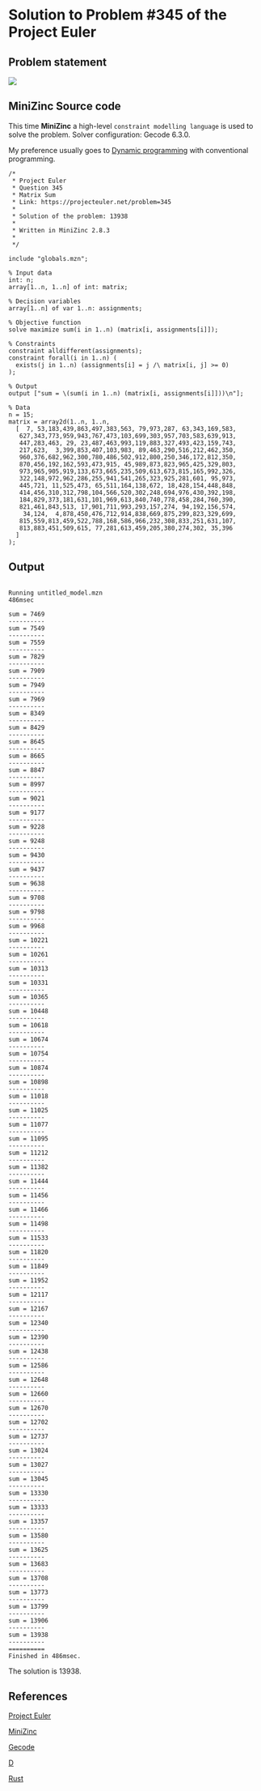 # Solution to Problem #345 of the Project Euler

## Problem statement

<p><img src="statement.png"></p>

## MiniZinc Source code

This time **MiniZinc** a high-level `constraint modelling language` is used to solve the problem. Solver configuration: Gecode 6.3.0.

My preference usually goes to [Dynamic programming](https://en.wikipedia.org/wiki/Dynamic_programming) with conventional programming.

```MiniZinc
/*
 * Project Euler
 * Question 345
 * Matrix Sum
 * Link: https://projecteuler.net/problem=345
 *
 * Solution of the problem: 13938
 *
 * Written in MiniZinc 2.8.3
 *
 */

include "globals.mzn";

% Input data
int: n;
array[1..n, 1..n] of int: matrix;

% Decision variables
array[1..n] of var 1..n: assignments;

% Objective function
solve maximize sum(i in 1..n) (matrix[i, assignments[i]]);

% Constraints
constraint alldifferent(assignments);
constraint forall(i in 1..n) (
  exists(j in 1..n) (assignments[i] = j /\ matrix[i, j] >= 0)
);

% Output
output ["sum = \(sum(i in 1..n) (matrix[i, assignments[i]]))\n"];

% Data
n = 15;
matrix = array2d(1..n, 1..n,
  [  7, 53,183,439,863,497,383,563, 79,973,287, 63,343,169,583,
   627,343,773,959,943,767,473,103,699,303,957,703,583,639,913,
   447,283,463, 29, 23,487,463,993,119,883,327,493,423,159,743,
   217,623,  3,399,853,407,103,983, 89,463,290,516,212,462,350,
   960,376,682,962,300,780,486,502,912,800,250,346,172,812,350,
   870,456,192,162,593,473,915, 45,989,873,823,965,425,329,803,
   973,965,905,919,133,673,665,235,509,613,673,815,165,992,326,
   322,148,972,962,286,255,941,541,265,323,925,281,601, 95,973,
   445,721, 11,525,473, 65,511,164,138,672, 18,428,154,448,848,
   414,456,310,312,798,104,566,520,302,248,694,976,430,392,198,
   184,829,373,181,631,101,969,613,840,740,778,458,284,760,390,
   821,461,843,513, 17,901,711,993,293,157,274, 94,192,156,574,
    34,124,  4,878,450,476,712,914,838,669,875,299,823,329,699,
   815,559,813,459,522,788,168,586,966,232,308,833,251,631,107,
   813,883,451,509,615, 77,281,613,459,205,380,274,302, 35,396
  ]
);
```

 ## Output

 ```text
￼
Running untitled_model.mzn
486msec

sum = 7469
----------
sum = 7549
----------
sum = 7559
----------
sum = 7829
----------
sum = 7909
----------
sum = 7949
----------
sum = 7969
----------
sum = 8349
----------
sum = 8429
----------
sum = 8645
----------
sum = 8665
----------
sum = 8847
----------
sum = 8997
----------
sum = 9021
----------
sum = 9177
----------
sum = 9228
----------
sum = 9248
----------
sum = 9430
----------
sum = 9437
----------
sum = 9638
----------
sum = 9708
----------
sum = 9798
----------
sum = 9968
----------
sum = 10221
----------
sum = 10261
----------
sum = 10313
----------
sum = 10331
----------
sum = 10365
----------
sum = 10448
----------
sum = 10618
----------
sum = 10674
----------
sum = 10754
----------
sum = 10874
----------
sum = 10898
----------
sum = 11018
----------
sum = 11025
----------
sum = 11077
----------
sum = 11095
----------
sum = 11212
----------
sum = 11382
----------
sum = 11444
----------
sum = 11456
----------
sum = 11466
----------
sum = 11498
----------
sum = 11533
----------
sum = 11820
----------
sum = 11849
----------
sum = 11952
----------
sum = 12117
----------
sum = 12167
----------
sum = 12340
----------
sum = 12390
----------
sum = 12438
----------
sum = 12586
----------
sum = 12648
----------
sum = 12660
----------
sum = 12670
----------
sum = 12702
----------
sum = 12737
----------
sum = 13024
----------
sum = 13027
----------
sum = 13045
----------
sum = 13330
----------
sum = 13333
----------
sum = 13357
----------
sum = 13580
----------
sum = 13625
----------
sum = 13683
----------
sum = 13708
----------
sum = 13773
----------
sum = 13799
----------
sum = 13906
----------
sum = 13938
----------
==========
Finished in 486msec.
```

The solution is 13938.

## References

[Project Euler](https://projecteuler.net)

[MiniZinc](https://www.minizinc.org)

[Gecode](https://www.gecode.org)

[D](https://dlang.org)

[Rust](https://www.rust-lang.org)


